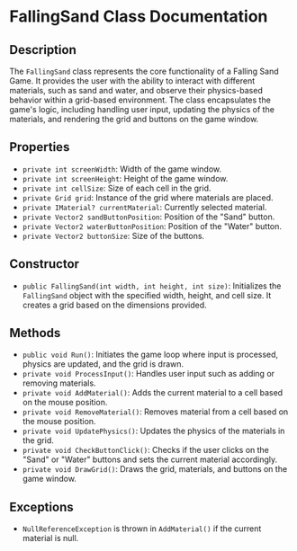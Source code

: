 # FallingSand Class Documentation

## Description
The `FallingSand` class represents the core functionality of a Falling Sand Game. It provides the user with the ability to interact with different materials, such as sand and water, and observe their physics-based behavior within a grid-based environment. The class encapsulates the game's logic, including handling user input, updating the physics of the materials, and rendering the grid and buttons on the game window.

## Properties
- `private int screenWidth`: Width of the game window.
- `private int screenHeight`: Height of the game window.
- `private int cellSize`: Size of each cell in the grid.
- `private Grid grid`: Instance of the grid where materials are placed.
- `private IMaterial? currentMaterial`: Currently selected material.
- `private Vector2 sandButtonPosition`: Position of the "Sand" button.
- `private Vector2 waterButtonPosition`: Position of the "Water" button.
- `private Vector2 buttonSize`: Size of the buttons.

## Constructor
- `public FallingSand(int width, int height, int size)`: Initializes the `FallingSand` object with the specified width, height, and cell size. It creates a grid based on the dimensions provided.

## Methods
- `public void Run()`: Initiates the game loop where input is processed, physics are updated, and the grid is drawn.
- `private void ProcessInput()`: Handles user input such as adding or removing materials.
- `private void AddMaterial()`: Adds the current material to a cell based on the mouse position.
- `private void RemoveMaterial()`: Removes material from a cell based on the mouse position.
- `private void UpdatePhysics()`: Updates the physics of the materials in the grid.
- `private void CheckButtonClick()`: Checks if the user clicks on the "Sand" or "Water" buttons and sets the current material accordingly.
- `private void DrawGrid()`: Draws the grid, materials, and buttons on the game window.

## Exceptions
- `NullReferenceException` is thrown in `AddMaterial()` if the current material is null.
